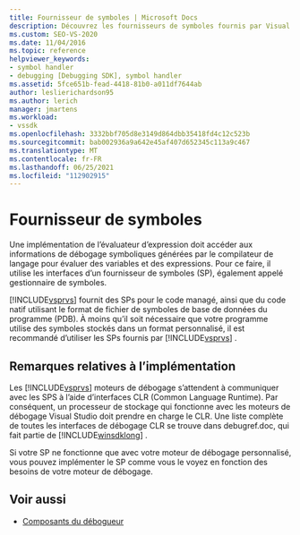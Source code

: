 ```yaml
---
title: Fournisseur de symboles | Microsoft Docs
description: Découvrez les fournisseurs de symboles fournis par Visual Studio pour permettre à un évaluateur d’expression d’évaluer des variables et des expressions.
ms.custom: SEO-VS-2020
ms.date: 11/04/2016
ms.topic: reference
helpviewer_keywords:
- symbol handler
- debugging [Debugging SDK], symbol handler
ms.assetid: 5fce651b-fead-4418-81b0-a011df7644ab
author: leslierichardson95
ms.author: lerich
manager: jmartens
ms.workload:
- vssdk
ms.openlocfilehash: 3332bbf705d8e3149d864dbb35418fd4c12c523b
ms.sourcegitcommit: bab002936a9a642e45af407d652345c113a9c467
ms.translationtype: MT
ms.contentlocale: fr-FR
ms.lasthandoff: 06/25/2021
ms.locfileid: "112902915"
---
```

# <a name="symbol-provider"></a>Fournisseur de symboles
Une implémentation de l’évaluateur d’expression doit accéder aux informations de débogage symboliques générées par le compilateur de langage pour évaluer des variables et des expressions. Pour ce faire, il utilise les interfaces d’un fournisseur de symboles (SP), également appelé gestionnaire de symboles.

 [!INCLUDE[vsprvs](../../code-quality/includes/vsprvs_md.md)] fournit des SPs pour le code managé, ainsi que du code natif utilisant le format de fichier de symboles de base de données du programme (PDB). À moins qu’il soit nécessaire que votre programme utilise des symboles stockés dans un format personnalisé, il est recommandé d’utiliser les SPs fournis par [!INCLUDE[vsprvs](../../code-quality/includes/vsprvs_md.md)] .

## <a name="implementation-notes"></a>Remarques relatives à l’implémentation
 Les [!INCLUDE[vsprvs](../../code-quality/includes/vsprvs_md.md)] moteurs de débogage s’attendent à communiquer avec les SPS à l’aide d’interfaces CLR (Common Language Runtime). Par conséquent, un processeur de stockage qui fonctionne avec les moteurs de débogage Visual Studio doit prendre en charge le CLR. Une liste complète de toutes les interfaces de débogage CLR se trouve dans debugref.doc, qui fait partie de [!INCLUDE[winsdklong](../../deployment/includes/winsdklong_md.md)] .

 Si votre SP ne fonctionne que avec votre moteur de débogage personnalisé, vous pouvez implémenter le SP comme vous le voyez en fonction des besoins de votre moteur de débogage.

## <a name="see-also"></a>Voir aussi
- [Composants du débogueur](../../extensibility/debugger/debugger-components.md)
